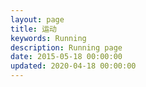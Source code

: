 ```yaml
---
layout: page
title: 运动
keywords: Running
description: Running page
date: 2015-05-18 00:00:00
updated: 2020-04-18 00:00:00
---
```


